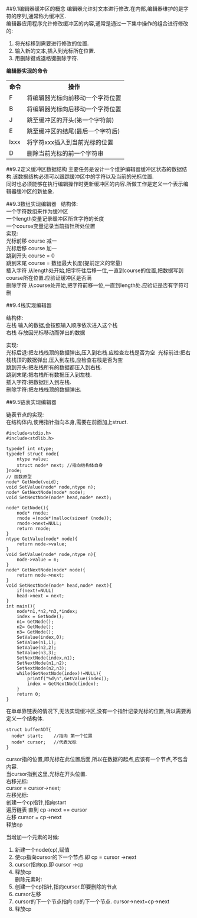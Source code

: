 ##9.1编辑器缓冲区的概念
编辑器允许对文本进行修改.在内部,编辑器维护的是字符的序列,通常称为缓冲区.  
编辑器应用程序允许修改缓冲区的内容,通常是通过一下集中操作的组合进行修改的:  
1. 将光标移到需要进行修改的位置.  
2. 输入新的文本,插入到光标所在位置.  
3. 用删除键或退格键删除字符.  
  
**编辑器实现的命令**
<table>
<tr><th>命令</th><th>操作</th></tr>
<tr><td>F</td><td>将编辑器光标向前移动一个字符位置</td></tr>
<tr><td>B</td><td>将编辑器光标向后移动一个字符位置</td></tr>
<tr><td>J</td><td>跳至缓冲区的开头(第一个字符前)</td></tr>
<tr><td>E</td><td>跳至缓冲区的结尾(最后一个字符后)</td></tr>
<tr><td>Ixxx</td><td>将字符xxx插入到当前光标的位置</td></tr>
<tr><td>D</td><td>删除当前光标的前一个字符串</td></tr>
</table>  

##9.2定义缓冲区数据结构
主要任务是设计一个维护编辑器缓冲区状态的数据结构.该数据结构必须可以跟踪缓冲区中的字符以及当前的光标位置.  
同时也必须能够在执行编辑操作时更新缓冲区的内容.所做工作是定义一个表示编辑器缓冲区的新抽象.  

##9.3数组实现编辑器
 
结构体:  
一个字符数组来作为缓冲区  
一个length变量记录缓冲区所含字符的长度  
一个course变量记录当前指针所处位置  
实现:  
光标前移 course 减一  
光标后移 course 加一  
跳到开头 course = 0  
跳到末尾 course = 数组最大长度(提前定义的常量)  
插入字符 从length处开始,把字符往后移一位,一直到course的位置,把数据写到course所在位置.应验证缓冲区是否满  
删除字符 从course处开始,把字符前移一位,一直到length处.应验证是否有字符可删  

##9.4栈实现编辑器

结构体:  
左栈  输入的数据,会按照输入顺序依次进入这个栈  
右栈  存放因光标移动而弹出的数据  

实现:  
光标后退:把左栈栈顶的数据弹出,压入到右栈.应检查左栈是否为空  
光标前进:把右栈栈顶的数据弹出,压入到左栈,应检查右栈是否为空  
跳到开头:把左栈所有的数据都压入到右栈.  
跳到末尾:把右栈所有数据压入到左栈.  
插入字符:把数据压入到左栈.  
删除字符:把左栈栈顶的数据弹出.  
  
##9.5链表实现编辑器

链表节点的实现:  
在结构体内,使用指针指向本身,需要在前面加上struct.  
```
#include<stdio.h>
#include<stdlib.h>

typedef int ntype;
typedef struct node{
	ntype value;
	struct node* next; //指向结构体自身
}node;
// 函数原型
node* GetNode(void);
void SetValue(node* node,ntype n);
node* GetNextNode(node* node);
void SetNextNode(node* head,node* next);

node* GetNode(){
	node* rnode;
	rnode =(node*)malloc(sizeof (node));
	rnode->next=NULL;
	return rnode;
}
ntype GetValue(node* node){
	return node->value;
}
void SetValue(node* node,ntype n){
	node->value = n;
}
node* GetNextNode(node* node){
	return node->next;
}
void SetNextNode(node* head,node* next){
	if(next!=NULL) 
	head->next = next;
}
int main(){
	node*n1,*n2,*n3,*index;
	index = GetNode();
	n1= GetNode();
	n2= GetNode();
	n3= GetNode();
	SetValue(index,0);
	SetValue(n1,1);
	SetValue(n2,2);
	SetValue(n3,3);
	SetNextNode(index,n1);
	SetNextNode(n1,n2);
	SetNextNode(n2,n3);
	while(GetNextNode(index)!=NULL){
		printf("%d\n",GetValue(index));
		index = GetNextNode(index);
	}
	return 0;
}
```

在单单靠链表的情况下,无法实现缓冲区,没有一个指针记录光标的位置,所以需要再定义一个结构体.  
```
struct bufferADT{
  node* start;    //指向 第一个位置
  node* cursor;   //代表光标
}
```
cursor指的位置,即光标在此位置后面,所以在数据的起点,应该有一个节点,不包含内容.  
当cursor指到这里,光标在开头位置.  
右移光标:  
cursor = cursor->next;  
左移光标:  
创建一个cp指针,指向start  
遍历链表 直到 cp->next == cursor  
左移 cursor = cp->next  
释放cp  

当增加一个元素的时候:  
1. 新建一个node(cp),赋值  
2. 使cp指向cursor的下一个节点.即 cp = cursor ->next  
3. cursor指向cp.即 cursor ->cp  
4. 释放cp  
删除元素时:  
1. 创建一个cp指针,指向cursor.即要删除的节点  
2. cursor左移  
3. cursor的下一个节点指向 cp的下一个节点. cursor->next=cp->next  
4. 释放cp  

